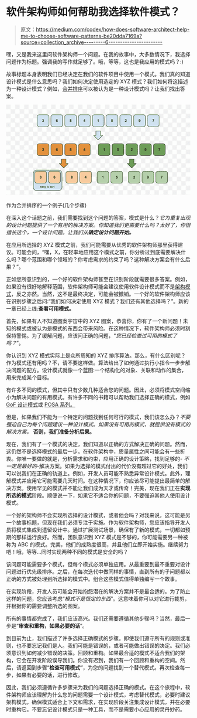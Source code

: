 # 软件架构师如何帮助我选择软件模式？

> 原文：<https://medium.com/codex/how-does-software-architect-help-me-to-choose-software-patterns-be20dda7169a?source=collection_archive---------6----------------------->

嘿，又是我来这里问软件架构师一个问题。在我的故事中，大多数情况下，我选择问题作为标题。强调我的写作就足够了。哦，等等，这也是我应用的模式吗？:)

故事标题本身表明我们已经决定在我们的软件项目中使用一个模式。我们真的知道设计模式是什么意思吗？我们如何决定使用选定的 XYZ 模式？我们如何将这描述为一种设计模式？例如，[合并排序](https://en.wikipedia.org/wiki/Merge_sort)可以被认为是一种设计模式吗？让我们找出答案。

![](img/e6976cccfc07b4ae5b51858c34a973a7.png)

作为合并排序的一个例子(几个步骤)

在深入这个话题之前，我们需要找到这个问题的答案，模式是什么？*它为重复出现的设计问题提供了一个有用的解决方案。你知道我们更需要什么吗？太好了，你很擅长这个，一个设计问题。让我们从**确定设计问题开始。***

在应用所选择的 XYZ 模式之前，我们可能需要从优秀的软件架构师那里获得建议。可能会问，“嘿，X，在轻率地应用这个模式之前，你分析过到底需要解决什么吗？哪个范围和哪个领域的？你考虑需求的约束了吗？这种解决方案会有什么后果？”。

正如您所意识到的，一个好的软件架构师甚至在识别阶段就需要很多答案。例如，如果没有很好地解释范围，软件架构师可能会建议使用软件设计模式而不是[架构模式](https://en.wikipedia.org/wiki/Architectural_pattern)，反之亦然。当然，这不是最终决定，可能会被撤销。一个好的软件架构师应该在识别步骤之后问:“我们如何决定使用 XYZ 模式？我们还有其他选择吗？”。新的一章已经上线:**查看可用模式。**

首先，如果有人不知道图案宇宙中的 XYZ 图案，恭喜你，你有了一个新问题！未知的模式或被认为是模式的东西会带来风险。在这种情况下，软件架构师必须时刻保持警惕。为了缓解问题，应该问正确的问题，“*您已经检查过可用的模式了吗？*”。

你认识到 XYZ 模式实际上是众所周知的 XYZ 排序算法。那么，有什么区别呢？作为模式还有用吗？不，请不要这样做。算法给出了如何通过执行小指令一步步解决问题的配方。设计模式就像一个蓝图:一个结构化的对象、关联和动作的集合，用来完成某个目标。

有许多不同的模式，但其中只有少数几种适合您的问题。因此，必须将模式空间缩小为解决问题的有用模式。有许多不同的书籍可以帮助我们选择正确的模式，例如 [GoF 设计模式](https://en.wikipedia.org/wiki/Design_Patterns)或 [POSA 系列。](https://en.wikipedia.org/wiki/Pattern-Oriented_Software_Architecture)

但是，如果我们不能为一个特定的问题找到任何可行的模式，我们该怎么办？*不要强迫自己为每个问题建议一种设计模式。如果没有可用的模式，就提供没有模式的解决方案。* **否则，我们准备分析后果。**

现在，我们有了一个模式的决定，我们知道以正确的方式解决正确的问题。然而，这仍然不是选择模式的最后一步。在软件架构中，质量属性之间可能会有一些折衷。你唯一要做的就是，分析需求和约束，应用正确的设计策略，找到足够的- *不一定是最好的*-解决方案。如果为选择的模式付出的代价没有超过它的好处，我们可以说我们在正确的轨道上。例如，开发人员可能不熟悉异常设计模式。此外，理解模式并应用它可能需要几天时间。在这种情况下，你应该尽可能提出最简单的解决方案。使用罕见的模式并不能让我们成为天才或传奇！完美，现在我们正在**实现所选的模式**阶段。顺便说一下，如果它不适合你的问题，不要强迫其他人使用设计模式。

一个好的架构师不会实现所选择的设计模式，或者他会吗？对我来说，这可能是另一个故事标题，但现在我们必须专注于实施。作为软件架构师，您应该指导开发人员将模式集成到遗留设计中。通过扩展测试场景，确保有了新的模式，一切都如预期的那样运行良好。然而，团队意识到 XYZ 模式是不够的，你可能需要另一种被称为 ABC 的模式。完美，他们的成熟度很高，并且他们立即开始实施。继续努力吧！哦，等等…同时实现两种不同的模式是安全的吗？

该问题可能需要多个模式，但每个模式必须单独应用。从最重要到最不重要对设计问题进行优先级排序。之后，在每次迭代中做同样的事情，直到所有的子问题都以正确的方式被处理到所选择的模式中。组合这些模式值得单独编写一个故事。

在实现阶段，开发人员可能会开始抱怨潜在的解决方案并不是最合适的。为了防止这样的问题，您应该考虑“*模式不是恒定的东西*”。这意味着你可以对它进行裁剪，并根据你的需要调整所选的图案。

所有的事情都完成了，我们应该高兴。我们还需要遵循其他步骤吗？当然，最后一步是“**审查和重构，如果必要的话**”。

到目前为止，我们描述了许多选择正确模式的步骤。即使我们遵守所有的规则或准则，也不要忘记我们是人。我们可能是错误的，或者可能做出错误的决定。我们必须意识到如何减少错误的决策。回顾和重构。如果最合适的模式不适合我们的架构，它会在开发阶段误导我们。你没有迟到，我们有一个回顾和重构的空间。然后，请返回到步骤“**检查可用模式”**，为您的问题找到一个替代模式。再次检查每一步，如果有必要的话，进行修改。

因此，我们必须遵循许多步骤来为我们的问题选择正确的模式。在这个旅程中，软件架构师应该理解为什么您的问题需要一个设计模式，考虑替代模式，必要时建议架构模式，确保模式适合上下文和需求，在实现阶段关注集成设计模式，并在必要时重构它。不要忘记设计模式只是一种工具，而不是需要小心应用的灵丹妙药。